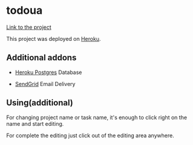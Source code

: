 # todoua

[Link to the project](https://todoua.herokuapp.com)

This project was deployed on [Heroku](https://www.heroku.com).

## Additional addons

  * [Heroku Postgres](https://elements.heroku.com/addons/postgres) Database
    
  * [SendGrid](https://elements.heroku.com/addons/sendgrid) Email Delivery

## Using(additional)

For changing project name or task name, it's enough to click right on the name and start editing.

For complete the editing just click out of the editing area anywhere.
